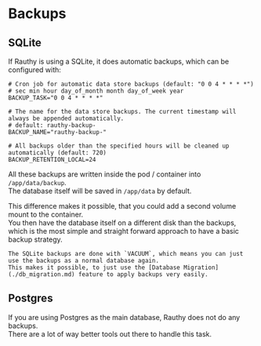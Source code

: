 # Backups

## SQLite

If Rauthy is using a SQLite, it does automatic backups, which can be configured with:

```
# Cron job for automatic data store backups (default: "0 0 4 * * * *")
# sec min hour day_of_month month day_of_week year
BACKUP_TASK="0 0 4 * * * *"

# The name for the data store backups. The current timestamp will always be appended automatically.
# default: rauthy-backup-
BACKUP_NAME="rauthy-backup-"

# All backups older than the specified hours will be cleaned up automatically (default: 720)
BACKUP_RETENTION_LOCAL=24
```

All these backups are written inside the pod / container into `/app/data/backup`.  
The database itself will be saved in `/app/data` by default.

This difference makes it possible, that you could add a second volume mount to the container.  
You then have the database itself on a different disk than the backups, which is the most simple and straight forward
approach to have a basic backup strategy.

```admonish info
The SQLite backups are done with `VACUUM`, which means you can just use the backups as a normal database again.
This makes it possible, to just use the [Database Migration](./db_migration.md) feature to apply backups very easily.
```

## Postgres

If you are using Postgres as the main database, Rauthy does not do any backups.  
There are a lot of way better tools out there to handle this task.
